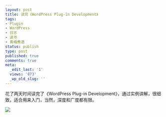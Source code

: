 ```yaml
---
layout: post
title: 读完《WordPress Plug-in Development》
tags:
- Plugin
- WordPress
- 日志
- 读书
- 青梅煮酒
status: publish
type: post
published: true
comments: true
meta:
  _edit_last: '1'
  views: '873'
  _wp_old_slug: ''
---
```

花了两天时间读完了《WordPress Plug-in Development》，通过实例讲解，很细致，适合用来入门，当然，深度和广度都有限。

<a href="http://picasaweb.google.com/lh/photo/k7nT3M9jrDW1dPv-nzKJvQ?feat=embedwebsite"><img src="http://lh4.ggpht.com/_ceUJ_lBTHzc/THnN7TJZDlI/AAAAAAAABdI/OBmuprXqpX4/s400/wordpress-plugin-development.jpg" /></a>
